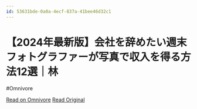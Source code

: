 ```yaml
---
id: 53631bde-0a0a-4ecf-837a-41bee46d32c1
---
```


# 【2024年最新版】会社を辞めたい週末フォトグラファーが写真で収入を得る方法12選｜林
#Omnivore

[Read on Omnivore](https://omnivore.app/me/https-note-com-photograpy-tips-n-nc-552-dc-9189-d-2-191d5b44cf8)
[Read Original](https://note.com/photograpy_tips/n/nc552dc9189d2)

